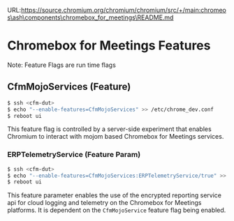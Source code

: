 URL:https://source.chromium.org/chromium/chromium/src/+/main:chromeos\ash\components\chromebox_for_meetings\README.md
# Chromebox for Meetings Features

Note: Feature Flags are run time flags

## CfmMojoServices (Feature)

```bash
$ ssh <cfm-dut>
$ echo "--enable-features=CfmMojoServices" >> /etc/chrome_dev.conf
$ reboot ui
```

This feature flag is controlled by a server-side experiment that enables
Chromium to interact with mojom based Chromebox for Meetings services.

### ERPTelemetryService (Feature Param)

```bash
$ ssh <cfm-dut>
$ echo "--enable-features=CfmMojoServices:ERPTelemetryService/true" >> /etc/chrome_dev.conf
$ reboot ui
```

This feature parameter enables the use of the encrypted reporting service api for cloud logging and telemetry on the Chromebox for Meetings platforms. It is dependent on the `CfmMojoService` feature flag being enabled.
